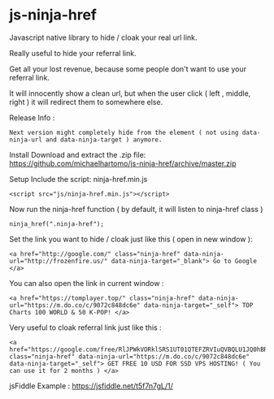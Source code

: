 # js-ninja-href
Javascript native library to hide / cloak your real url link.

Really useful to hide your referral link.

Get all your lost revenue, because some people don't want to use your referral link.

It will innocently show a clean url, but when the user click ( left , middle, right ) it will redirect them to somewhere else.

Release Info :

    Next version might completely hide from the element ( not using data-ninja-url and data-ninja-target ) anymore.

Install
Download and extract the .zip file: https://github.com/michaelhartomo/js-ninja-href/archive/master.zip

Setup
Include the script: ninja-href.min.js

    <script src="js/ninja-href.min.js"></script>

Now run the ninja-href function ( by default, it will listen to ninja-href class )

    ninja_href(".ninja-href");

Set the link you want to hide / cloak just like this ( open in new window ):

    <a href="http://google.com/" class="ninja-href" data-ninja-url="http://frozenfire.us/" data-ninja-target="_blank"> Go to Google </a>

You can also open the link in current window :

    <a href="https://tomplayer.top/" class="ninja-href" data-ninja-url="https://m.do.co/c/9072c848dc6e" data-ninja-target="_self"> TOP Charts 100 WORLD & 50 K-POP! </a>

Very useful to cloak referral link just like this :

    <a href="https://google.com/free/RlJPWkVORklSRS1UT01QTEFZRVIuQVBQLU1JQ0hBRUxIQVJUT01PLkNPTQ==" class="ninja-href" data-ninja-url="https://m.do.co/c/9072c848dc6e" data-ninja-target="_self"> GET FREE 10 USD FOR SSD VPS HOSTING! ( You can use it for 2 months ) </a>

jsFiddle Example : https://jsfiddle.net/t5f7n7gL/1/
